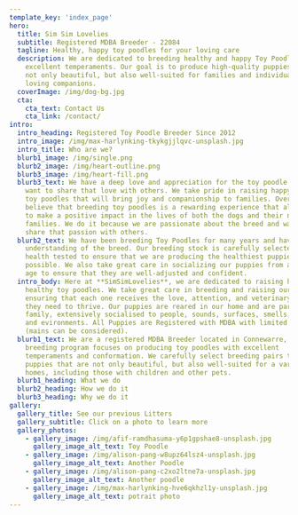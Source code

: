 ```yaml
---
template_key: 'index_page'
hero:
  title: Sim Sim Lovelies
  subtitle: Registered MDBA Breeder - 22084
  tagline: Healthy, happy toy poodles for your loving care
  description: We are dedicated to breeding healthy and happy Toy Poodles with
    excellent temperaments. Our goal is to produce high-quality puppies that are
    not only beautiful, but also well-suited for families and individuals as
    loving companions.
  coverImage: /img/dog-bg.jpg
  cta:
    cta_text: Contact Us
    cta_link: /contact/
intro:
  intro_heading: Registered Toy Poodle Breeder Since 2012
  intro_image: /img/max-harlynking-tkykgjjlqvc-unsplash.jpg
  intro_title: Who are we?
  blurb1_image: /img/single.png
  blurb2_image: /img/heart-outline.png
  blurb3_image: /img/heart-fill.png
  blurb3_text: We have a deep love and appreciation for the toy poodle breed and
    want to share that love with others. We take pride in raising happy, healthy
    toy poodles that will bring joy and companionship to families. Overall, we
    believe that breeding toy poodles is a rewarding experience that allows us
    to make a positive impact in the lives of both the dogs and their new
    families. We do it because we are passionate about the breed and want to
    share that passion with others.
  blurb2_text: We have been breeding Toy Poodles for many years and have a deep
    understanding of the breed. Our breeding stock is carefully selected and
    health tested to ensure that we are producing the healthiest puppies
    possible. We also take great care in socializing our puppies from a young
    age to ensure that they are well-adjusted and confident.
  intro_body: Here at **SimSimLovelies**, we are dedicated to raising happy,
    healthy toy poodles. We take great care in breeding and raising our dogs,
    ensuring that each one receives the love, attention, and veterinary care
    they need to thrive. Our puppies are reared in our home and are part of our
    family, extensively socialised to people, sounds, surfaces, smells, animals
    and evironments. All Puppies are Registered with MDBA with limited Pedigree
    (mains can be considered).
  blurb1_text: We are a registered MDBA Breeder located in Connewarre, Vic. Our
    breeding program focuses on producing toy poodles with excellent
    temperaments and conformation. We carefully select breeding pairs to produce
    puppies that are not only beautiful, but also well-suited for a variety of
    homes, including those with children and other pets.
  blurb1_heading: What we do
  blurb2_heading: How we do it
  blurb3_heading: Why we do it
gallery:
  gallery_title: See our previous Litters
  gallery_subtitle: Click on a photo to learn more
  gallery_photos:
    - gallery_image: /img/afif-ramdhasuma-y6p1gpshae8-unsplash.jpg
      gallery_image_alt_text: Toy Poodle
    - gallery_image: /img/alison-pang-w8upz64lsz4-unsplash.jpg
      gallery_image_alt_text: Another Poodle
    - gallery_image: /img/alison-pang-c2xo2ltne7a-unsplash.jpg
      gallery_image_alt_text: Another poodle
    - gallery_image: /img/max-harlynking-hve6qkhzl1y-unsplash.jpg
      gallery_image_alt_text: potrait photo
---
```


